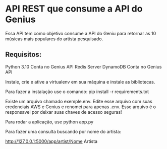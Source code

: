 #  API REST que consume a API do Genius 
Essa API tem como objetivo consume a API do Geniu para retornar as 10 músicas mais populares do artista pesquisado.


## Requisitos:
Python 3.10
Conta no Genius API
Redis Server 
DynamoDB 
Conta no Genius API

Instale, crie e ative a virtualenv em sua máquina e instale as bibliotecas.

Para fazer a instalação use o comando: pip install -r requirements.txt

Existe um arquivo chamado exemple.env. Edite esse arquivo com suas credenciais AWS e Genius e renomei para apenas .env. Esse arquivo é o responsavel por deixar suas chaves de acesso seguras!

Para rodar a aplicação, use python app.py

Para fazer uma consulta buscando por nome do artista:

http://127.0.0.1:5000/app/artist/Nome Artista

